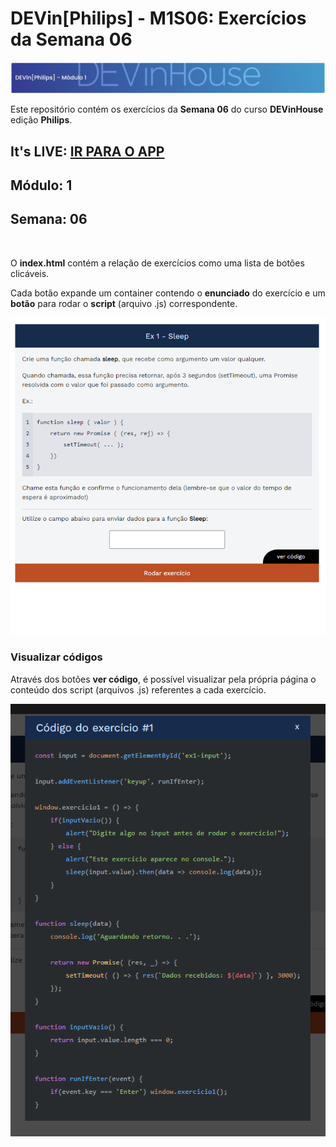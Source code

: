 # DEVin[Philips] - M1S06: Exercícios da Semana 06

![Afafa](../images/dih.png)


 Este repositório contém os exercícios da <strong>Semana 06</strong> do curso <strong>DEVinHouse</strong>  edição <strong>Philips</strong>.

## It's LIVE: [IR PARA O APP](https://dih-philips-week-exercises.herokuapp.com/M1S06/index.html)


## Módulo: 1

## Semana: 06

<br>

O **index.html** contém a relação de exercícios como uma lista de botões clicáveis.

Cada botão expande um container contendo o **enunciado** do exercício e um **botão** para rodar o **script** (arquivo .js) correspondente.

<div align="center">

![Homepage screenshot](./images/Example.png)

</div>

### Visualizar códigos

Através dos botões **ver código**, é possível visualizar pela própria página o conteúdo dos script (arquivos .js) referentes a cada exercício.

<div align="center">

![Code viewing screenshot](./images/Code.png)
